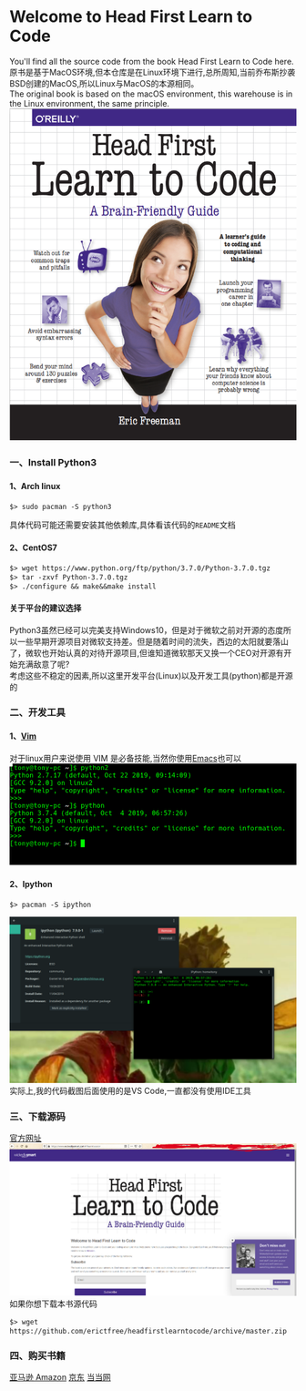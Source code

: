 # Welcome to Head First Learn to Code
You'll find all the source code from the book Head First Learn to Code here.<br>
原书是基于MacOS环境,但本仓库是在Linux环境下进行,总所周知,当前乔布斯抄袭BSD创建的MacOS,所以Linux与MacOS的本源相同。<br>
The original book is based on the macOS environment, this warehouse is in the Linux environment, the same principle.
![Learn_to_code_BOOK.png](Learn_to_code_BOOK.png)


### 一、Install Python3
#### 1、Arch linux
```
$> sudo pacman -S python3
```
具体代码可能还需要安装其他依赖库,具体看该代码的```README```文档

#### 2、CentOS7
```
$> wget https://www.python.org/ftp/python/3.7.0/Python-3.7.0.tgz
$> tar -zxvf Python-3.7.0.tgz
$> ./configure && make&&make install
```
#### 关于平台的建议选择
Python3虽然已经可以完美支持Windows10，但是对于微软之前对开源的态度所以一些早期开源项目对微软支持差。但是随着时间的流失，西边的太阳就要落山了，微软也开始认真的对待开源项目,但谁知道微软那天又换一个CEO对开源有开始充满敌意了呢?<br>
考虑这些不稳定的因素,所以这里开发平台(Linux)以及开发工具(python)都是开源的

### 二、开发工具
#### 1、[Vim](https://vim.sourceforge.io/)
对于linux用户来说使用 VIM 是必备技能,当然你使用[Emacs](https://www.gnu.org/software/emacs/)也可以
![shell.png](shell.png)
#### 2、Ipython
```
$> pacman -S ipython
```
![ipython.png](ipython.png)
实际上,我的代码截图后面使用的是VS Code,一直都没有使用IDE工具

### 三、下载源码
[官方网址](https://www.wickedlysmart.com/hflearntocode/)
![learn_to_code](Learn_to_code.png)
如果你想下载本书源代码
```
$> wget https://github.com/erictfree/headfirstlearntocode/archive/master.zip
```
### 四、购买书籍
[亚马逊 Amazon](https://www.amazon.com/Head-First-Learn-Code-Computational/dp/1491958863) 
[京东](https://search.jd.com/Search?keyword=Head%20First%E7%BC%96%E7%A8%8B%E4%B9%8B%E6%97%85&enc=utf-8&wq=Head%20First%E7%BC%96%E7%A8%8B%E4%B9%8B%E6%97%85&pvid=b150cf51f5ad449e9467aa8cfedf87f3)
[当当网](http://search.dangdang.com/?key=Head%20First%B1%E0%B3%CC%D6%AE%C2%C3&act=input)

